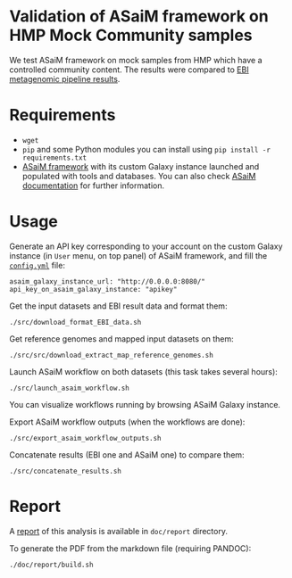 Validation of ASaiM framework on HMP Mock Community samples
==========================================================

We test ASaiM framework on mock samples from HMP which have a controlled community content. The results were compared to [EBI metagenomic pipeline results](https://www.ebi.ac.uk/metagenomics/projects/SRP004311).

# Requirements

- `wget`
- `pip` and some Python modules you can install using `pip install -r requirements.txt`
- [ASaiM framework](https://github.com/ASaiM/framework) with its custom Galaxy instance launched and populated with tools and databases. You can also check [ASaiM documentation](http://asaim.readthedocs.org/en/latest/framework/index.html) for further information.

# Usage

Generate an API key corresponding to your account on the custom Galaxy instance (in `User` menu, on top panel) of ASaiM framework, and fill the [`config.yml`](config.yml) file:

```
asaim_galaxy_instance_url: "http://0.0.0.0:8080/"
api_key_on_asaim_galaxy_instance: "apikey"
```

Get the input datasets and EBI result data and format them:

```
./src/download_format_EBI_data.sh
```

Get reference genomes and mapped input datasets on them:

```
./src/src/download_extract_map_reference_genomes.sh
```

Launch ASaiM workflow on both datasets (this task takes several hours):

```
./src/launch_asaim_workflow.sh
```

You can visualize workflows running by browsing ASaiM Galaxy instance. 

Export ASaiM workflow outputs (when the workflows are done):

```
./src/export_asaim_workflow_outputs.sh
``` 

Concatenate results (EBI one and ASaiM one) to compare them:

```
./src/concatenate_results.sh
```

# Report

A [report](doc/report/report.pdf) of this analysis is available in `doc/report` directory.


To generate the PDF from the markdown file (requiring PANDOC):

```
./doc/report/build.sh
```
